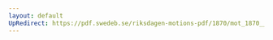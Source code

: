 ```yaml
---
layout: default
UpRedirect: https://pdf.swedeb.se/riksdagen-motions-pdf/1870/mot_1870__ak__00052.pdf
---
```

